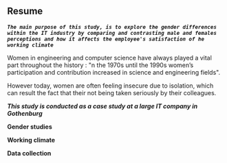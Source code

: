 ## Resume

***`The main purpose of this study, is to explore the gender differences within the IT industry by comparing and contrasting male and females perceptions and how it affects the employee's satisfaction of he working climate`***

Women in engineering and computer science have always played a vital part throughout the history :
"n the 1970s
until the 1990s women’s participation and contribution
increased in science and engineering fields".

However today, women are often feeling insecure due to isolation, which can result the fact that their not being taken seriously by their colleagues.


***This study is conducted as a case study at a large IT company in Gothenburg***

**Gender studies**

**Working climate**

**Data collection**
